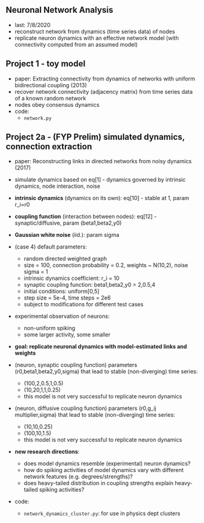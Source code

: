 ## Neuronal Network Analysis

* last: 7/8/2020
* reconstruct network from dynamics (time series data) of nodes
* replicate neuron dynamics with an effective network model (with connectivity computed from an assumed model)

## Project 1 - toy model

* paper: Extracting connectivity from dynamics of networks with uniform bidirectional coupling (2013)
* recover network connectivity (adjacency matrix) from time series data of a known random network
* nodes obey consensus dynamics
* code:
    - ``network.py``

## Project 2a - (FYP Prelim) simulated dynamics, connection extraction

* paper: Reconstructing links in directed networks from noisy dynamics (2017)
* simulate dynamics based on eq[1] - dynamics governed by intrinsic dynamics, node interaction, noise
* **intrinsic dynamics** (dynamics on its own): eq[10] - stable at 1, param r_i=r0
* **coupling function** (interaction between nodes): eq[12] - synaptic/diffusive, param (beta1,beta2,y0)
* **Gaussian white noise** (iid.): param sigma

* (case 4) default parameters:
    - random directed weighted graph
    - size = 100, connection probability = 0.2, weights ~ N(10,2), noise sigma = 1
    - intrinsic dynamics coefficient: r_i = 10
    - synaptic coupling function: beta1,beta2,y0 = 2,0.5,4
    - initial conditions: uniform[0,5]
    - step size = 5e-4, time steps = 2e6
    - subject to modifications for different test cases

* experimental observation of neurons:
    - non-uniform spiking
    - some larger activity, some smaller

* **goal: replicate neuronal dynamics with model-estimated links and weights**

* (neuron, synaptic coupling function) parameters (r0,beta1,beta2,y0,sigma) that lead to stable (non-diverging) time series:
    - (100,2,0.5,1,0.5)
    - (10,20,1,1,0.25)
    - this model is not very successful to replicate neuron dynamics

* (neuron, diffusive coupling function) parameters (r0,g_ij multiplier,sigma) that lead to stable (non-diverging) time series:
    - (10,10,0.25)
    - (100,10,1.5)
    - this model is not very successful to replicate neuron dynamics

* **new research directions**:
    - does model dynamics resemble (experimental) neuron dynamics?
    - how do spiking activities of model dynamics vary with different network features (e.g. degrees/strengths)?
    - does heavy-tailed distribution in coupling strengths explain heavy-tailed spiking activities?

* code:
    - ``network_dynamics_cluster.py``: for use in physics dept clusters
